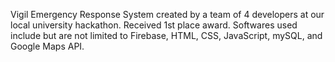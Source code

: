 Vigil 
Emergency Response System created by a team of 4 developers at our local university hackathon. Received 1st place award. 
Softwares used include but are not limited to Firebase, HTML, CSS, JavaScript, mySQL, and Google Maps API.
 
